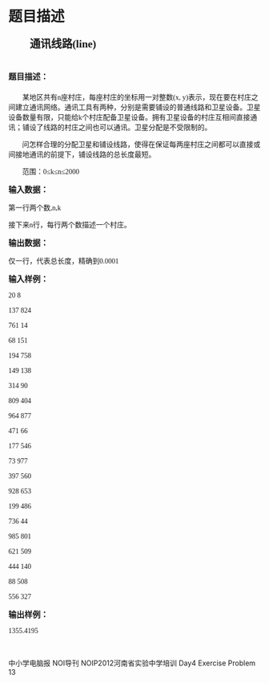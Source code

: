 # 题目描述


<p style="text-indent:32.0000pt;">
	<span style="font-weight:bold;font-size:16.0000pt;font-family:&#39;宋体&#39;;">通讯线路<span>(line)</span></span><span style="font-weight:bold;font-size:16.0000pt;font-family:&#39;宋体&#39;;"></span>
</p>
<h1>
	<span style="font-weight:bold;font-size:12.0000pt;font-family:&#39;宋体&#39;;">题目描述：</span><span style="font-weight:bold;font-size:12.0000pt;font-family:&#39;宋体&#39;;"></span>
</h1>
<p style="text-indent:21.0000pt;">
	<span style="font-size:10.5000pt;font-family:&#39;宋体&#39;;">某地区共有</span><span style="font-size:10.5000pt;font-family:&#39;Times New Roman&#39;;">n</span><span style="font-size:10.5000pt;font-family:&#39;宋体&#39;;">座村庄，每座村庄的坐标用一对整数</span><span style="font-size:10.5000pt;font-family:&#39;Times New Roman&#39;;">(x, y)</span><span style="font-size:10.5000pt;font-family:&#39;宋体&#39;;">表示，现在要在村庄之间建立通讯网络。通讯工具有两种，分别是需要铺设的普通线路和卫星设备。卫星设备数量有限，只能给</span><span style="font-size:10.5000pt;font-family:&#39;Times New Roman&#39;;">k</span><span style="font-size:10.5000pt;font-family:&#39;宋体&#39;;">个村庄配备卫星设备。拥有卫星设备的村庄互相间直接通讯；铺设了线路的村庄之间也可以通讯。卫星分配是不受限制的。</span><span style="font-size:10.5000pt;font-family:&#39;Times New Roman&#39;;"></span>
</p>
<p style="text-indent:20.5800pt;">
	<span style="font-size:10.5000pt;font-family:&#39;宋体&#39;;">问怎样合理的分配卫星和铺设线路，使得在保证每两座村庄之间都可以直接或间接地通讯的前提下，铺设线路的总长度最短。</span><span style="font-size:10.5000pt;font-family:&#39;Times New Roman&#39;;"> </span><span style="font-size:10.5000pt;font-family:&#39;Times New Roman&#39;;"></span>
</p>
<p style="text-indent:20.6000pt;">
	<span style="font-size:10.5000pt;font-family:&#39;宋体&#39;;">范围：</span><span style="font-size:10.5000pt;font-family:&#39;Times New Roman&#39;;">0</span><span style="font-size:10.5000pt;font-family:&#39;宋体&#39;;">≤</span><span style="font-size:10.5000pt;font-family:&#39;Times New Roman&#39;;">k</span><span style="font-size:10.5000pt;font-family:&#39;宋体&#39;;">≤</span><span style="font-size:10.5000pt;font-family:&#39;Times New Roman&#39;;">n</span><span style="font-size:10.5000pt;font-family:&#39;宋体&#39;;">≤<span>2</span></span><span style="font-size:10.5000pt;font-family:&#39;Times New Roman&#39;;">000</span><span style="font-size:10.5000pt;font-family:&#39;Times New Roman&#39;;"></span>
</p>
<p>
	<span style="font-weight:bold;font-size:12.0000pt;font-family:&#39;宋体&#39;;">输入数据：</span><span style="font-weight:bold;font-size:12.0000pt;font-family:&#39;Times New Roman&#39;;"></span>
</p>
<p>
	<span style="font-size:10.5000pt;font-family:&#39;Times New Roman&#39;;"> </span><span style="font-size:10.5000pt;font-family:&#39;宋体&#39;;">第一行两个数</span><span style="font-size:10.5000pt;font-family:&#39;Times New Roman&#39;;">,n,k</span><span style="font-size:10.5000pt;font-family:&#39;Times New Roman&#39;;"></span>
</p>
<p>
	<span style="font-size:10.5000pt;font-family:&#39;Times New Roman&#39;;"> </span><span style="font-size:10.5000pt;font-family:&#39;宋体&#39;;">接下来</span><span style="font-size:10.5000pt;font-family:&#39;Times New Roman&#39;;">n</span><span style="font-size:10.5000pt;font-family:&#39;宋体&#39;;">行，每行两个数描述一个村庄。</span><span style="font-size:10.5000pt;font-family:&#39;Times New Roman&#39;;"></span>
</p>
<p>
	<span style="font-weight:bold;font-size:12.0000pt;font-family:&#39;宋体&#39;;">输出数据：</span><span style="font-weight:bold;font-size:12.0000pt;font-family:&#39;Times New Roman&#39;;"></span>
</p>
<p>
	<span style="font-size:10.5000pt;font-family:&#39;Times New Roman&#39;;"> </span><span style="font-size:10.5000pt;font-family:&#39;宋体&#39;;">仅一行，代表总长度，精确到</span><span style="font-size:10.5000pt;font-family:&#39;Times New Roman&#39;;">0.0001</span><span style="font-size:10.5000pt;font-family:&#39;Times New Roman&#39;;"></span>
</p>
<p>
	<span style="font-weight:bold;font-size:12.0000pt;font-family:&#39;宋体&#39;;">输入样例：</span><span style="font-weight:bold;font-size:12.0000pt;font-family:&#39;Times New Roman&#39;;"></span>
</p>
<p>
	<span style="font-size:10.5000pt;font-family:&#39;Times New Roman&#39;;">20 8</span><span style="font-size:10.5000pt;font-family:&#39;Times New Roman&#39;;"></span>
</p>
<p>
	<span style="font-size:10.5000pt;font-family:&#39;Times New Roman&#39;;">137 824</span><span style="font-size:10.5000pt;font-family:&#39;Times New Roman&#39;;"></span>
</p>
<p>
	<span style="font-size:10.5000pt;font-family:&#39;Times New Roman&#39;;">761 14</span><span style="font-size:10.5000pt;font-family:&#39;Times New Roman&#39;;"></span>
</p>
<p>
	<span style="font-size:10.5000pt;font-family:&#39;Times New Roman&#39;;">68 151</span><span style="font-size:10.5000pt;font-family:&#39;Times New Roman&#39;;"></span>
</p>
<p>
	<span style="font-size:10.5000pt;font-family:&#39;Times New Roman&#39;;">194 758</span><span style="font-size:10.5000pt;font-family:&#39;Times New Roman&#39;;"></span>
</p>
<p>
	<span style="font-size:10.5000pt;font-family:&#39;Times New Roman&#39;;">149 138</span><span style="font-size:10.5000pt;font-family:&#39;Times New Roman&#39;;"></span>
</p>
<p>
	<span style="font-size:10.5000pt;font-family:&#39;Times New Roman&#39;;">314 90</span><span style="font-size:10.5000pt;font-family:&#39;Times New Roman&#39;;"></span>
</p>
<p>
	<span style="font-size:10.5000pt;font-family:&#39;Times New Roman&#39;;">809 404</span><span style="font-size:10.5000pt;font-family:&#39;Times New Roman&#39;;"></span>
</p>
<p>
	<span style="font-size:10.5000pt;font-family:&#39;Times New Roman&#39;;">964 877</span><span style="font-size:10.5000pt;font-family:&#39;Times New Roman&#39;;"></span>
</p>
<p>
	<span style="font-size:10.5000pt;font-family:&#39;Times New Roman&#39;;">471 66</span><span style="font-size:10.5000pt;font-family:&#39;Times New Roman&#39;;"></span>
</p>
<p>
	<span style="font-size:10.5000pt;font-family:&#39;Times New Roman&#39;;">177 546</span><span style="font-size:10.5000pt;font-family:&#39;Times New Roman&#39;;"></span>
</p>
<p>
	<span style="font-size:10.5000pt;font-family:&#39;Times New Roman&#39;;">73 977</span><span style="font-size:10.5000pt;font-family:&#39;Times New Roman&#39;;"></span>
</p>
<p>
	<span style="font-size:10.5000pt;font-family:&#39;Times New Roman&#39;;">397 560</span><span style="font-size:10.5000pt;font-family:&#39;Times New Roman&#39;;"></span>
</p>
<p>
	<span style="font-size:10.5000pt;font-family:&#39;Times New Roman&#39;;">928 653</span><span style="font-size:10.5000pt;font-family:&#39;Times New Roman&#39;;"></span>
</p>
<p>
	<span style="font-size:10.5000pt;font-family:&#39;Times New Roman&#39;;">199 486</span><span style="font-size:10.5000pt;font-family:&#39;Times New Roman&#39;;"></span>
</p>
<p>
	<span style="font-size:10.5000pt;font-family:&#39;Times New Roman&#39;;">736 44</span><span style="font-size:10.5000pt;font-family:&#39;Times New Roman&#39;;"></span>
</p>
<p>
	<span style="font-size:10.5000pt;font-family:&#39;Times New Roman&#39;;">985 801</span><span style="font-size:10.5000pt;font-family:&#39;Times New Roman&#39;;"></span>
</p>
<p>
	<span style="font-size:10.5000pt;font-family:&#39;Times New Roman&#39;;">621 509</span><span style="font-size:10.5000pt;font-family:&#39;Times New Roman&#39;;"></span>
</p>
<p>
	<span style="font-size:10.5000pt;font-family:&#39;Times New Roman&#39;;">444 140</span><span style="font-size:10.5000pt;font-family:&#39;Times New Roman&#39;;"></span>
</p>
<p>
	<span style="font-size:10.5000pt;font-family:&#39;Times New Roman&#39;;">88 508</span><span style="font-size:10.5000pt;font-family:&#39;Times New Roman&#39;;"></span>
</p>
<p>
	<span style="font-size:10.5000pt;font-family:&#39;Times New Roman&#39;;">556 327</span><span style="font-size:10.5000pt;font-family:&#39;Times New Roman&#39;;"></span>
</p>
<p>
	<span style="font-weight:bold;font-size:12.0000pt;font-family:&#39;宋体&#39;;">输出样例：</span><span style="font-weight:bold;font-size:12.0000pt;font-family:&#39;Times New Roman&#39;;"></span>
</p>
<p>
	<span style="font-size:10.5000pt;font-family:&#39;宋体&#39;;">1355.4195</span>
</p>
<p>
	<br/>
</p>
<p>
	中小学电脑报<span> NOI导刊 NOIP2012河南省实验中学培训 Day4 Exercise Problem 13</span><br/>
<span style="font-size:10.5000pt;font-family:&#39;宋体&#39;;"></span><span style="font-size:10.5000pt;font-family:&#39;Times New Roman&#39;;"></span>
</p>
